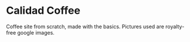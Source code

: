 # Calidad Coffee

Coffee site from scratch, made with the basics. Pictures used are royalty-free google images.
